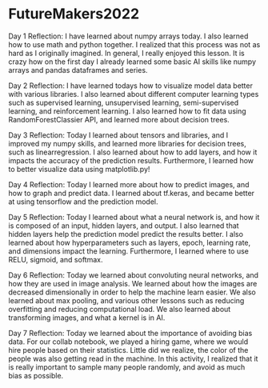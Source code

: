 # FutureMakers2022
Day 1 Reflection: I have learned about numpy arrays today. I also learned how to use math and python together. I realized that this process was not as hard as I originally imagined. In general, I really enjoyed this lesson. It is crazy how on the first day I already learned some basic AI skills like numpy arrays and pandas dataframes and series.

Day 2 Reflection: I have learned todays how to visualize model data better with various libraries. I also learned about different computer learning types such as supervised learning, unsupervised learning, semi-supervised learning, and reinforcement learning. I also learned how to fit data using RandomForestClassier API, and learned more about decision trees.

Day 3 Reflection: Today I learned about tensors and libraries, and I improved my numpy skills, and learned more libraries for decision trees, such as linearregression. I also learned about how to add layers, and how it impacts the accuracy of the prediction results. Furthermore, I learned how to better visualize data using matplotlib.py!

Day 4 Reflection: Today I learned more about how to predict images, and how to graph and predict data. I learned about tf.keras, and became better at using tensorflow and the prediction model.

Day 5 Reflection: Today I learned about what a neural network is, and how it is composed of an input, hidden layers, and output. I also learned that hidden layers help the prediction model predict the results better. I also learned about how hyperparameters such as layers, epoch, learning rate, and dimensions impact the learning. Furthermore, I learned where to use RELU, sigmoid, and softmax.

Day 6 Reflection: Today we learned about convoluting neural networks, and how they are used in image analysis. We learned about how the images are decreased dimensionally in order to help the machine learn easier. We also learned about max pooling, and various other lessons such as reducing overfitting and reducing computational load. We also learned about transforming images, and what a kernel is in AI.

Day 7 Reflection: Today we learned about the importance of avoiding bias data. For our collab notebook, we played a hiring game, where we would hire people based on their statistics. Little did we realize, the color of the people was also getting read in the machine. In this activity, I realized that it is really important to sample many people randomly, and avoid as much bias as possible.

